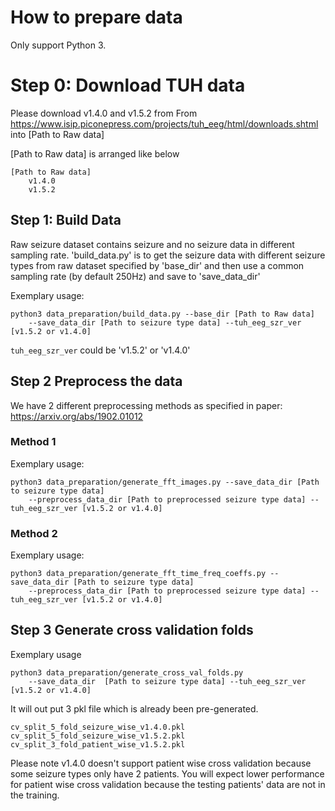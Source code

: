 # How to prepare data

Only support Python 3.

# Step 0: Download TUH data
Please download v1.4.0 and v1.5.2 from From https://www.isip.piconepress.com/projects/tuh_eeg/html/downloads.shtml into [Path to Raw data]

[Path to Raw data] is arranged like below
```
[Path to Raw data]
    v1.4.0
    v1.5.2
```

## Step 1: Build Data
Raw seizure dataset contains seizure and no seizure data in different sampling rate. 
'build_data.py' is to get the seizure data with different seizure types from raw dataset specified by 'base_dir' and 
then use a common sampling rate (by default 250Hz) and save to 'save_data_dir'

Exemplary usage:                        
```
python3 data_preparation/build_data.py --base_dir [Path to Raw data]  
    --save_data_dir [Path to seizure type data] --tuh_eeg_szr_ver [v1.5.2 or v1.4.0]
```

`tuh_eeg_szr_ver` could be 'v1.5.2' or 'v1.4.0'


## Step 2 Preprocess the data
We have 2 different preprocessing methods as specified in paper: https://arxiv.org/abs/1902.01012

### Method 1
Exemplary usage:                        
```
python3 data_preparation/generate_fft_images.py --save_data_dir [Path to seizure type data] 
    --preprocess_data_dir [Path to preprocessed seizure type data] --tuh_eeg_szr_ver [v1.5.2 or v1.4.0]
```
### Method 2
Exemplary usage:                        
```
python3 data_preparation/generate_fft_time_freq_coeffs.py --save_data_dir [Path to seizure type data]
    --preprocess_data_dir [Path to preprocessed seizure type data] --tuh_eeg_szr_ver [v1.5.2 or v1.4.0]
```

## Step 3 Generate cross validation folds

Exemplary usage                    
```
python3 data_preparation/generate_cross_val_folds.py 
    --save_data_dir  [Path to seizure type data] --tuh_eeg_szr_ver [v1.5.2 or v1.4.0]
```
It will out put 3 pkl file which is already been pre-generated.
```
cv_split_5_fold_seizure_wise_v1.4.0.pkl
cv_split_5_fold_seizure_wise_v1.5.2.pkl
cv_split_3_fold_patient_wise_v1.5.2.pkl
```
Please note v1.4.0 doesn't support patient wise cross validation because some seizure types only have 2 patients. 
You will expect lower performance for patient wise cross validation because the testing patients' data are not in the training.